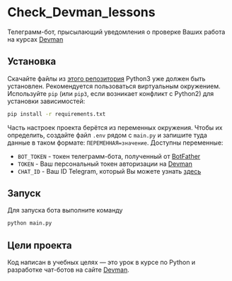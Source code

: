 # Check_Devman_lessons
 Телеграмм-бот, прысылающий уведомления о проверке Ваших работа на курсах [Devman](https://dvmn.org)

## Установка
Скачайте файлы из [этого репозитория](https://github.com/Kilsik/Check_Devman_lessons)
Python3 уже должен быть установлен.
Рекомендуется пользоваться виртуальным окружением.
Используйте `pip` (или `pip3`, если возникает конфликт с Python2) для установки зависимостей:
```sh
pip install -r requirements.txt
```

Часть настроек проекта берётся из переменных окружения. Чтобы их определить, создайте файл `.env` рядом с `main.py` и запишите туда данные в таком формате: `ПЕРЕМЕННАЯ=значение`.
Доступны переменные:
- `BOT_TOKEN` - токен телеграмм-бота, полученный от [BotFather](https://t.me/BotFather)
- `TOKEN` - Ваш персональный токен авторизации на [Devman](https://dvmn.org/api/docs/)
- `CHAT_ID` - Ваш ID Telegram, который Вы можете узнать [здесь](https://t.me/getmyid_bot)

## Запуск
Для запуска бота выполните команду
```sh
python main.py
```

## Цели проекта
Код написан в учебных целях — это урок в курсе по Python и разработке чат-ботов на сайте [Devman](https://dvmn.org).